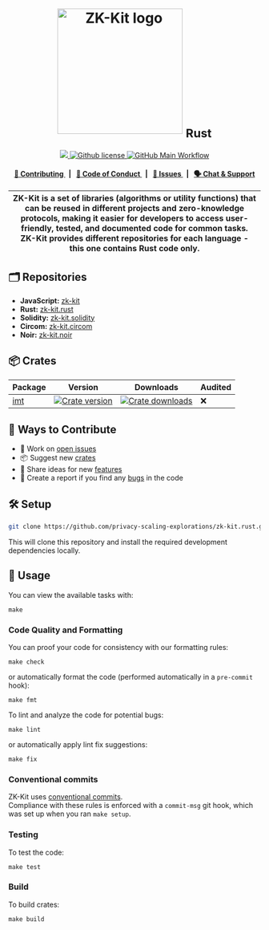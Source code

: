 <p align="center">
    <h1 align="center">
      <picture>
        <source media="(prefers-color-scheme: light)" srcset="https://github.com/privacy-scaling-explorations/zk-kit/assets/11427903/f691c48c-021f-485d-89ef-9ddc8ba74787">
        <source media="(prefers-color-scheme: dark)" srcset="https://github.com/privacy-scaling-explorations/zk-kit/assets/11427903/f43f4403-846a-48b4-a1fa-0ab234c225e5">
        <img width="250" alt="ZK-Kit logo" src="https://github.com/privacy-scaling-explorations/zk-kit/assets/11427903/f691c48c-021f-485d-89ef-9ddc8ba74787">
      </picture>
      <sub>Rust</sub>
    </h1>
</p>

<p align="center">
    <a href="https://github.com/privacy-scaling-explorations" target="_blank">
        <img src="https://img.shields.io/badge/project-PSE-blue.svg?style=flat-square">
    </a>
    <a href="https://github.com/privacy-scaling-explorations/zk-kit.rust/blob/main/LICENSE">
        <img alt="Github license" src="https://img.shields.io/github/license/privacy-scaling-explorations/zk-kit.rust.svg?style=flat-square">
    </a>
    <a href="https://github.com/privacy-scaling-explorations/zk-kit.rust/actions?query=workflow%3Amain">
        <img alt="GitHub Main Workflow" src="https://img.shields.io/github/actions/workflow/status/privacy-scaling-explorations/zk-kit.rust/main.yml?branch=main&label=main&style=flat-square&logo=github">
    </a>
</p>

<div align="center">
    <h4>
        <a href="/CONTRIBUTING.md">
            👥 Contributing
        </a>
        <span>&nbsp;&nbsp;|&nbsp;&nbsp;</span>
        <a href="/CODE_OF_CONDUCT.md">
            🤝 Code of Conduct
        </a>
        <span>&nbsp;&nbsp;|&nbsp;&nbsp;</span>
        <a href="https://github.com/privacy-scaling-explorations/zk-kit.rust/issues/new/choose">
            🔎 Issues
        </a>
        <span>&nbsp;&nbsp;|&nbsp;&nbsp;</span>
        <a href="https://appliedzkp.org/discord">
            🗣️ Chat &amp; Support
        </a>
    </h4>
</div>

| ZK-Kit is a set of libraries (algorithms or utility functions) that can be reused in different projects and zero-knowledge protocols, making it easier for developers to access user-friendly, tested, and documented code for common tasks. ZK-Kit provides different repositories for each language - this one contains Rust code only. |
| ----------------------------------------------------------------------------------------------------------------------------------------------------------------------------------------------------------------------------------------------------------------------------------------------------------------------------------------- |

## 🗂️ Repositories

- **JavaScript:** [zk-kit](https://github.com/privacy-scaling-explorations/zk-kit)
- **Rust:** [zk-kit.rust](https://github.com/privacy-scaling-explorations/zk-kit.rust)
- **Solidity:** [zk-kit.solidity](https://github.com/privacy-scaling-explorations/zk-kit.solidity)
- **Circom:** [zk-kit.circom](https://github.com/privacy-scaling-explorations/zk-kit.circom)
- **Noir:** [zk-kit.noir](https://github.com/privacy-scaling-explorations/zk-kit.noir)

## 📦 Crates

<table>
    <thead>
        <tr>
            <th>Package</th>
            <th>Version</th>
            <th>Downloads</th>
            <th>Audited</th>
        </tr>
    </thead>
    <tbody>
        <!-- not published yet -->
        <tr>
            <td>
                <a href="https://github.com/privacy-scaling-explorations/zk-kit.rust/tree/main/crates/imt">
                    imt
                </a>
            </td>
            <td>
                <a href="https://privacy-scaling-explorations.github.io/zk-kit.rust/imt">
                    <img src="https://img.shields.io/crates/v/zk-kit-rs-imt?style=flat-square" alt="Crate version" />
                </a>
            </td>
            <td>
                <a href="https://privacy-scaling-explorations.github.io/zk-kit.rust/imt">
                    <img src="https://img.shields.io/crates/d/zk-kit-rs-imt?style=flat-square" alt="Crate downloads" />
                </a>
            </td>
            <td>
                ❌
            </td>
        </tr>
    <tbody>
</table>

## 👥 Ways to Contribute

- 🔧 Work on [open issues](https://github.com/privacy-scaling-explorations/zk-kit.rust/contribute)
- 📦 Suggest new [crates](https://github.com/privacy-scaling-explorations/zk-kit.rust/issues/new?assignees=&labels=feature+%3Arocket%3A&template=---crate.md&title=)
- 🚀 Share ideas for new [features](https://github.com/privacy-scaling-explorations/zk-kit.rust/issues/new?assignees=&labels=feature+%3Arocket%3A&template=---feature.md&title=)
- 🐛 Create a report if you find any [bugs](https://github.com/privacy-scaling-explorations/zk-kit.rust/issues/new?assignees=&labels=bug+%F0%9F%90%9B&template=---bug.md&title=) in the code

## 🛠 Setup

```bash
git clone https://github.com/privacy-scaling-explorations/zk-kit.rust.git && make setup
```

This will clone this repository and install the required development dependencies locally.

## 📜 Usage

You can view the available tasks with:

```commandline
make
```

### Code Quality and Formatting

You can proof your code for consistency with our formatting rules:

```commandline
make check
```

or automatically format the code (performed automatically in a `pre-commit` hook):

```commandline
make fmt
```

To lint and analyze the code for potential bugs:

```commandline
make lint
```

or automatically apply lint fix suggestions:

```commandline
make fix
```

### Conventional commits

ZK-Kit uses [conventional commits](https://www.conventionalcommits.org/en/v1.0.0/).\
Compliance with these rules is enforced with a `commit-msg` git hook, which was set up when you ran `make setup`.

### Testing

To test the code:

```commandline
make test
```

### Build

To build crates:

```commandline
make build
```

